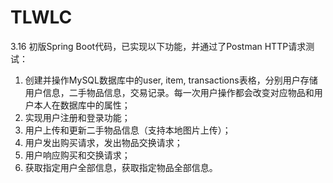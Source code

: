 # TLWLC
3.16 初版Spring Boot代码，已实现以下功能，并通过了Postman HTTP请求测试：<br>
1. 创建并操作MySQL数据库中的user, item, transactions表格，分别用户存储用户信息，二手物品信息，交易记录。每一次用户操作都会改变对应物品和用户本人在数据库中的属性；<br>
2. 实现用户注册和登录功能；<br>
3. 用户上传和更新二手物品信息（支持本地图片上传）；<br>
4. 用户发出购买请求，发出物品交换请求；<br>
5. 用户响应购买和交换请求；<br>
6. 获取指定用户全部信息，获取指定物品全部信息。<br>
